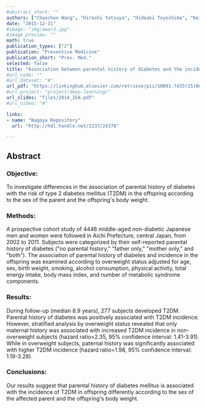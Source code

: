 ```yaml
---
#abstract_short: ""
authors: ["Chaochen Wang", "Hiroshi Yatsuya", "Hideaki Toyoshima", "Keiko Wada", "Yuanying Li", "Esayas Haregot Hilawe", "Mayu Uemura", "Chifa Chiang", "Yan Zhang", "Rei Otsuka", "Atsuhiko Ota", "Yoshihisa Hirakawa", "Atsuko Aoyama"]
date: "2015-12-31"
#image: "img/award.jpg"
#image_preview: ""
math: true
publication_types: ["2"]
publication: "Preventive Medicine"
publication_short: "Prev. Med."
selected: false
title: "Association between parental history of diabetes and the incidence of type 2 diabetes mellitus differs according to the sex of the parent and offspring’s body weight: A finding from a Japanese worksite-based cohort study"
#url_code: ""
#url_dataset: "#"
url_pdf: "https://linkinghub.elsevier.com/retrieve/pii/S0091-7435(15)00237-6"
#url_project: "project/deep-learning/"
url_slides: "files/2014_IEA.pdf"
#url_video: "#"

links:
- name: "Nagoya Repository"
  url: "http://hdl.handle.net/2237/24378"

---
```


## Abstract

### Objective:
To investigate differences in the association of parental history of diabetes with the risk of type 2 diabetes mellitus (T2DM) in the offspring according to the sex of the parent and the offspring's body weight.

### Methods:
A prospective cohort study of 4446 middle-aged non-diabetic Japanese men and women were followed in Aichi Prefecture, central Japan, from 2002 to 2011. Subjects were categorized by their self-reported parental history of diabetes ("no parental history," "father only," "mother only," and "both"). The association of parental history of diabetes and incidence in the offspring was examined according to overweight status adjusted for age, sex, birth weight, smoking, alcohol consumption, physical activity, total energy intake, body mass index, and number of metabolic syndrome components.

### Results:
During follow-up (median 8.9 years), 277 subjects developed T2DM. Parental history of diabetes was positively associated with T2DM incidence. However, stratified analysis by overweight status revealed that only maternal history was associated with increased T2DM incidence in non-overweight subjects (hazard ratio=2.35, 95% confidence interval: 1.41-3.91). While in overweight subjects, paternal history was significantly associated with higher T2DM incidence (hazard ratio=1.98, 95% confidence interval: 1.19-3.28).

### Conclusions:
Our results suggest that parental history of diabetes mellitus is associated with the incidence of T2DM in offspring differently according to the sex of the affected parent and the offspring's body weight.

